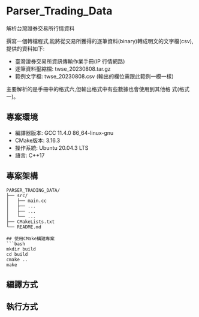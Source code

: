 # Parser_Trading_Data
解析台灣證券交易所行情資料

撰寫一個轉檔程式,能將從交易所獲得的逐筆資料(binary)轉成明文的文字檔(csv),提供的資料如下:
* 臺灣證券交易所資訊傳輸作業手冊(IP 行情網路)
* 逐筆資料壓縮檔: twse_20230808.tar.gz
* 範例文字檔: twse_20230808.csv (輸出的欄位需跟此範例一模一樣)

主要解析的是手冊中的格式六,但輸出格式中有些數據也會使用到其他格
式(格式一)。

## 專案環境

* 編譯器版本: GCC 11.4.0 86_64-linux-gnu
* CMake版本: 3.16.3
* 操作系統: Ubuntu 20.04.3 LTS
* 語言: C++17

## 專案架構
``` 
PARSER_TRADING_DATA/
├── src/
│   ├── main.cc
│   ├── ...
│   ├── ...
│   └── ...
├── CMakeLists.txt
└── README.md

## 使用CMake構建專案
```bash
mkdir build
cd build
cmake ..
make
```
## 編譯方式

## 執行方式

